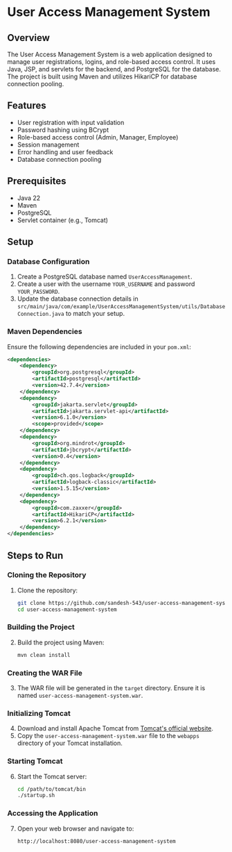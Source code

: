 # User Access Management System

## Overview
The User Access Management System is a web application designed to manage user registrations, logins, and role-based access control. It uses Java, JSP, and servlets for the backend, and PostgreSQL for the database. The project is built using Maven and utilizes HikariCP for database connection pooling.

## Features
- User registration with input validation
- Password hashing using BCrypt
- Role-based access control (Admin, Manager, Employee)
- Session management
- Error handling and user feedback
- Database connection pooling

## Prerequisites
- Java 22
- Maven
- PostgreSQL
- Servlet container (e.g., Tomcat)

## Setup

### Database Configuration
1. Create a PostgreSQL database named `UserAccessManagement`.
2. Create a user with the username `YOUR_USERNAME` and password `YOUR_PASSWORD`.
3. Update the database connection details in `src/main/java/com/example/UserAccessManagementSystem/utils/DatabaseConnection.java` to match your setup.

### Maven Dependencies
Ensure the following dependencies are included in your `pom.xml`:

```xml
<dependencies>
    <dependency>
        <groupId>org.postgresql</groupId>
        <artifactId>postgresql</artifactId>
        <version>42.7.4</version>
    </dependency>
    <dependency>
        <groupId>jakarta.servlet</groupId>
        <artifactId>jakarta.servlet-api</artifactId>
        <version>6.1.0</version>
        <scope>provided</scope>
    </dependency>
    <dependency>
        <groupId>org.mindrot</groupId>
        <artifactId>jbcrypt</artifactId>
        <version>0.4</version>
    </dependency>
    <dependency>
        <groupId>ch.qos.logback</groupId>
        <artifactId>logback-classic</artifactId>
        <version>1.5.15</version>
    </dependency>
    <dependency>
        <groupId>com.zaxxer</groupId>
        <artifactId>HikariCP</artifactId>
        <version>6.2.1</version>
    </dependency>
</dependencies>
```
## Steps to Run

### Cloning the Repository
1. Clone the repository:
    ```sh
    git clone https://github.com/sandesh-543/user-access-management-system.git
    cd user-access-management-system
    ```

### Building the Project
2. Build the project using Maven:
    ```sh
    mvn clean install
    ```

### Creating the WAR File
3. The WAR file will be generated in the `target` directory. Ensure it is named `user-access-management-system.war`.

### Initializing Tomcat
4. Download and install Apache Tomcat from [Tomcat's official website](https://tomcat.apache.org/).
5. Copy the `user-access-management-system.war` file to the `webapps` directory of your Tomcat installation.

### Starting Tomcat
6. Start the Tomcat server:
    ```sh
    cd /path/to/tomcat/bin
    ./startup.sh
    ```

### Accessing the Application
7. Open your web browser and navigate to:
    ```
    http://localhost:8080/user-access-management-system
    ```
